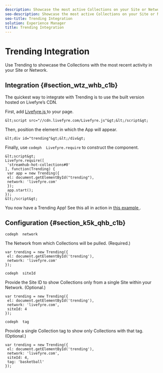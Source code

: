 ```yaml
---
description: Showcase the most active Collections on your Site or Network.
seo-description: Showcase the most active Collections on your Site or Network.
seo-title: Trending Integration
solution: Experience Manager
title: Trending Integration
---
```


# Trending Integration

Use Trending to showcase the Collections with the most recent activity in your Site or Network.

## Integration {#section_wtz_whb_c1b}

The quickest way to integrate with Trending is to use the built version hosted on Livefyre’s CDN.

First, add [ Livefyre.js ](https://github.com/Livefyre/Livefyre.js) to your page.

```
&lt;script src="//cdn.livefyre.com/Livefyre.js"&gt;&lt;/script&gt; 

```
Then, position the element in which the App will appear.

```
&lt;div id="trending"&gt;&lt;/div&gt;
```
Finally, use `codeph  Livefyre.require` to construct the component.

```
&lt;script&gt; 
Livefyre.require([ 
 'streamhub-hot-collections#0' 
], function(Trending) { 
 var app = new Trending({ 
 el: document.getElementById("trending"), 
 network: 'livefyre.com' 
 }); 
 app.start(); 
}); 
&lt;/script&gt;
```
You now have a Trending App! See this all in action in [ this example ](http://codepen.io/gobengo/pen/GijEy).

## Configuration {#section_k5k_qhb_c1b}

`codeph  network`

The Network from which Collections will be pulled. (Required.)

```
var trending = new Trending({ 
 el: document.getElementById('trending'), 
 network: 'livefyre.com' 
});
```
`codeph  siteId`

Provide the Site ID to show Collections only from a single Site within your Network. (Optional.)

```
var trending = new Trending({ 
 el: document.getElementById('trending'), 
 network: 'livefyre.com', 
 siteId: 4 
});
```
`codeph  tag`

Provide a single Collection tag to show only Collections with that tag. (Optional.)

```
var trending = new Trending({ 
 el: document.getElementById('trending'), 
 network: 'livefyre.com', 
 siteId: 4, 
 tag: 'basketball' 
});
```
